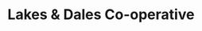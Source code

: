 ---
title: "Lakes & Dales Co-operative"
url: /bishop-auckland/lakes-and-dales-co-operative-front-street/
shop: supermarket
---